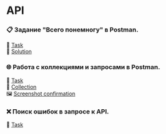 # API

### 📋 Задание "Всего понемногу" в Postman.
📃 [Task](https://drive.google.com/file/d/11xZh-iMDAfFECVwK_3H01OtBrltDGjp8/view?usp=sharing)
<br>📝 [Solution](https://drive.google.com/file/d/1iMf8ty2CUGcad-u427zSmzjSWl1kIEfX/view?usp=sharing)

### 🌐 Работа с коллекциями и запросами в Postman.
📃 [Task](https://drive.google.com/file/d/1fyB-gfCWzhmsoVos4VL_icD_09KTKEat/view?usp=sharing)
<br>💾 [Collection](https://drive.google.com/file/d/1nwfAAp05HuIdAV67U9ywMWUlaWZ2Yxv3/view?usp=sharing)
<br>🖼️ [Screenshot confirmation](https://drive.google.com/file/d/1OILfHJXKDRrGPrxl5BLZreOeJEEuvWWk/view?usp=sharing)

### ❌ Поиск ошибок в запросе к API.
📃 [Task](https://docs.google.com/document/d/1ErMZaIKXwHAsSK_gqn0ojD7VEpyvlzZrPXCoYYYKdrg/edit?usp=sharing)
